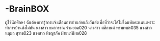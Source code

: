 # -BrainBOX
ผู้ใช้นักศึกษา ฉันต้องการรู้การเเจ้งเตือนการบ้านก่อนถึงวันส่งเพื่อที่ว่าจะได้ไม่โดนหักคะเเนนเพราะทำการบ้านส่งไม่ทัน
นางสาว ธมลวรรณ ร่วมยอด020
นางสาว ศศิกานต์ พรมเพชร035
นางสาว นฤมล สุราช023
นางสาว พิชญาภัค ฝ้ายนาฬิผล028
